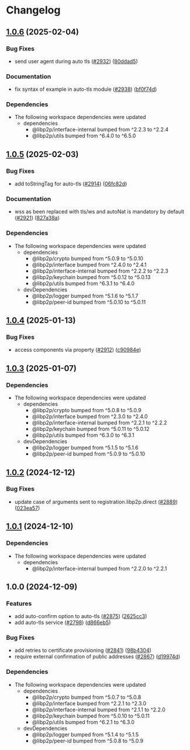 # Changelog

## [1.0.6](https://github.com/libp2p/js-libp2p/compare/auto-tls-v1.0.5...auto-tls-v1.0.6) (2025-02-04)


### Bug Fixes

* send user agent during auto tls ([#2932](https://github.com/libp2p/js-libp2p/issues/2932)) ([80ddad5](https://github.com/libp2p/js-libp2p/commit/80ddad5bbbed06552d805cab4d341367300a4388))


### Documentation

* fix syntax of example in auto-tls module ([#2938](https://github.com/libp2p/js-libp2p/issues/2938)) ([bf0f74d](https://github.com/libp2p/js-libp2p/commit/bf0f74d662a5219cce7082cc7a3230486325c6e9))


### Dependencies

* The following workspace dependencies were updated
  * dependencies
    * @libp2p/interface-internal bumped from ^2.2.3 to ^2.2.4
    * @libp2p/utils bumped from ^6.4.0 to ^6.5.0

## [1.0.5](https://github.com/libp2p/js-libp2p/compare/auto-tls-v1.0.4...auto-tls-v1.0.5) (2025-02-03)


### Bug Fixes

* add toStringTag for auto-tls ([#2914](https://github.com/libp2p/js-libp2p/issues/2914)) ([06fc82d](https://github.com/libp2p/js-libp2p/commit/06fc82da85bdd4fdba5bba797135c7e8b2b10c53))


### Documentation

* wss as been replaced with tls/ws and autoNat is mandatory by default ([#2921](https://github.com/libp2p/js-libp2p/issues/2921)) ([827a38a](https://github.com/libp2p/js-libp2p/commit/827a38a3895df6eef2feab4c3a715e093f7e430d))


### Dependencies

* The following workspace dependencies were updated
  * dependencies
    * @libp2p/crypto bumped from ^5.0.9 to ^5.0.10
    * @libp2p/interface bumped from ^2.4.0 to ^2.4.1
    * @libp2p/interface-internal bumped from ^2.2.2 to ^2.2.3
    * @libp2p/keychain bumped from ^5.0.12 to ^5.0.13
    * @libp2p/utils bumped from ^6.3.1 to ^6.4.0
  * devDependencies
    * @libp2p/logger bumped from ^5.1.6 to ^5.1.7
    * @libp2p/peer-id bumped from ^5.0.10 to ^5.0.11

## [1.0.4](https://github.com/libp2p/js-libp2p/compare/auto-tls-v1.0.3...auto-tls-v1.0.4) (2025-01-13)


### Bug Fixes

* access components via property ([#2912](https://github.com/libp2p/js-libp2p/issues/2912)) ([c90984e](https://github.com/libp2p/js-libp2p/commit/c90984ec77b7184efa66b8b37d7e0913f1c207ce))

## [1.0.3](https://github.com/libp2p/js-libp2p/compare/auto-tls-v1.0.2...auto-tls-v1.0.3) (2025-01-07)


### Dependencies

* The following workspace dependencies were updated
  * dependencies
    * @libp2p/crypto bumped from ^5.0.8 to ^5.0.9
    * @libp2p/interface bumped from ^2.3.0 to ^2.4.0
    * @libp2p/interface-internal bumped from ^2.2.1 to ^2.2.2
    * @libp2p/keychain bumped from ^5.0.11 to ^5.0.12
    * @libp2p/utils bumped from ^6.3.0 to ^6.3.1
  * devDependencies
    * @libp2p/logger bumped from ^5.1.5 to ^5.1.6
    * @libp2p/peer-id bumped from ^5.0.9 to ^5.0.10

## [1.0.2](https://github.com/libp2p/js-libp2p/compare/auto-tls-v1.0.1...auto-tls-v1.0.2) (2024-12-12)


### Bug Fixes

* update case of arguments sent to registration.libp2p.direct ([#2889](https://github.com/libp2p/js-libp2p/issues/2889)) ([023ea57](https://github.com/libp2p/js-libp2p/commit/023ea575cf70211012990116ccfc6c19bb5f37af))

## [1.0.1](https://github.com/libp2p/js-libp2p/compare/auto-tls-v1.0.0...auto-tls-v1.0.1) (2024-12-10)


### Dependencies

* The following workspace dependencies were updated
  * dependencies
    * @libp2p/interface-internal bumped from ^2.2.0 to ^2.2.1

## 1.0.0 (2024-12-09)


### Features

* add auto-confirm option to auto-tls ([#2875](https://github.com/libp2p/js-libp2p/issues/2875)) ([2625cc3](https://github.com/libp2p/js-libp2p/commit/2625cc323b77ed4843d200a3b7022f80eba2e8f8))
* add auto-tls service ([#2798](https://github.com/libp2p/js-libp2p/issues/2798)) ([d866eb5](https://github.com/libp2p/js-libp2p/commit/d866eb5bb8269485364c233119331ca073ff1343))


### Bug Fixes

* add retries to certificate provisioning ([#2841](https://github.com/libp2p/js-libp2p/issues/2841)) ([98b4304](https://github.com/libp2p/js-libp2p/commit/98b43045cb4786defc74e21c637489109377ea35))
* require external confirmation of public addresses ([#2867](https://github.com/libp2p/js-libp2p/issues/2867)) ([d19974d](https://github.com/libp2p/js-libp2p/commit/d19974d93a1015acfca95c2155dbcffc5fd6a6c0))


### Dependencies

* The following workspace dependencies were updated
  * dependencies
    * @libp2p/crypto bumped from ^5.0.7 to ^5.0.8
    * @libp2p/interface bumped from ^2.2.1 to ^2.3.0
    * @libp2p/interface-internal bumped from ^2.1.1 to ^2.2.0
    * @libp2p/keychain bumped from ^5.0.10 to ^5.0.11
    * @libp2p/utils bumped from ^6.2.1 to ^6.3.0
  * devDependencies
    * @libp2p/logger bumped from ^5.1.4 to ^5.1.5
    * @libp2p/peer-id bumped from ^5.0.8 to ^5.0.9
